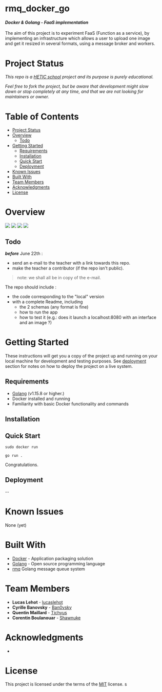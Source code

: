 rmq_docker_go
====
#### ***Docker & Golang - FaaS implementation***
The aim of this project is to experiment FaaS (Function as a service), by implementing an infrastructure which allows a user to upload one image and get it resized in several formats, using a message broker and workers.

# Project Status
*This repo is a [HETIC school](https://www.hetic.net/) project and its purpose is purely educational.* 

*Feel free to fork the project, but be aware that development might slow down or stop completely at any time, and that we are not looking for maintainers or owner.*

# Table of Contents
- [Project Status](#project-status)
- [Overview](#overview)
  - [Todo](#todo)
- [Getting Started](#getting-started)
  - [Requirements](#requirements)
  - [Installation](#installation)
  - [Quick Start](#quick-start)
  - [Deployment](#deployment)
- [Known Issues](#known-issues)
- [Built With](#built-with)
- [Team Members](#team-members)
- [Acknowledgments](#acknowledgments)
- [License](#license)

# Overview
![](./docs/infra.PNG)
![](./docs/cloud.PNG)
![](./docs/cloudless.PNG)
![](./docs/db_tables.PNG)

## Todo 
***before*** June 22th :
- send an e-mail to the teacher with a link towards this repo.
- make the teacher a contributor (if the repo isn't public).
> note: we shall all be in copy of the e-mail.

The repo should include :
* the code corresponding to the "local" version
* with a complete Readme, including 
    * the 2 schemas (any format is fine)
    * how to run the app
    * how to test it (e.g.: does it launch a localhost:8080 with an interface and an image ?)

# Getting Started
These instructions will get you a copy of the project up and running on your local machine for development and testing purposes. See [deployment](#deployment) section for notes on how to deploy the project on a live system.

## Requirements
* [Golang](https://golang.org/dl/) (v1.15.8 or higher.)
* Docker installed and running
* Familiarity with basic Docker functionality and commands

## Installation

## Quick Start
````
sudo docker run
````
````golang
go run .
````
Congratulations.

## Deployment
--

# Known Issues
None (yet)

# Built With
* [Docker](https://www.docker.com/) - Application packaging solution
* [Golang](https://golang.org/) - Open source programming language
* [rmq](https://github.com/adjust/rmq) Golang message queue system

# Team Members
* **Lucas Lehot** - [lucaslehot](https://github.com/lucaslehot)
* **Cyrille Banovsky** - [Ban0vsky](https://github.com/Ban0vsky)
* **Quentin Maillard** - [Tichyus](https://github.com/Tichyus)
* **Corentin Boulanouar** - [Shawnuke](https://github.com/Shawnuke)

# Acknowledgments
* 

# License
This project is licensed under the terms of the [MIT](https://opensource.org/licenses/MIT) license.
s